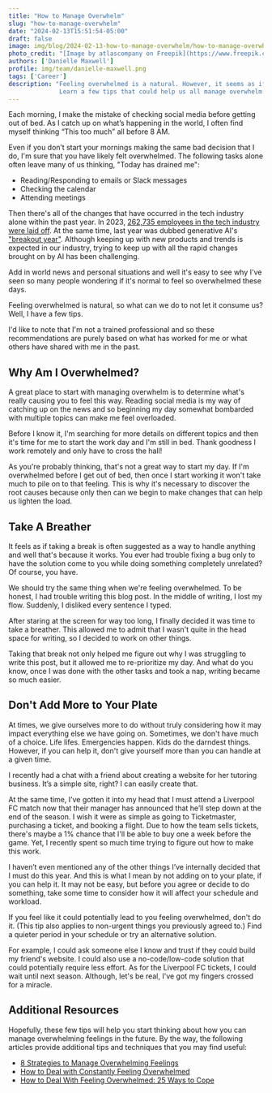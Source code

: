 ```yaml
---
title: "How to Manage Overwhelm"
slug: "how-to-manage-overwhelm"
date: "2024-02-13T15:51:54-05:00"
draft: false
image: img/blog/2024-02-13-how-to-manage-overwhelm/how-to-manage-overwhelm.webp
photo_credit: "[Image by atlascompany on Freepik](https://www.freepik.com/free-photo/messy-office-workplace-workplace-workspace-concept_40381869.htm#query=overwhelmed&position=46&from_view=search&track=sph&uuid=714268f3-2105-4682-8181-07422237990f)"
authors: ['Danielle Maxwell']
profile: img/team/danielle-maxwell.png
tags: ['Career']
description: "Feeling overwhelmed is a natural. However, it seems as if everyone is experiencing this a little more than usual lately. 
              Learn a few tips that could help us all manage overwhelm."
---
```


Each morning, I make the mistake of checking social media before getting out of bed. As I catch up on what’s happening in the world, I often find myself thinking “This too much” all before 8 AM.

<!--more-->

Even if you don’t start your mornings making the same bad decision that I do, I'm sure that you have likely felt overwhelmed. The following tasks alone often leave many of us thinking, "Today has drained me":
- Reading/Responding to emails or Slack messages
- Checking the calendar
- Attending meetings

Then there's all of the changes that have occurred in the tech industry alone within the past year. In 2023, [262,735 employees in the tech industry were laid off](https://layoffs.fyi/). At the same time, last year was dubbed generative AI's ["breakout year"](https://www.mckinsey.com/capabilities/quantumblack/our-insights/the-state-of-ai-in-2023-generative-ais-breakout-year). Although keeping up with new products and trends is expected in our industry, trying to keep up with all the rapid changes brought on by AI has been challenging. 

Add in world news and personal situations and well it's easy to see why I've seen so many people wondering if it's normal to feel so overwhelmed these days. 

Feeling overwhelmed is natural, so what can we do to not let it consume us? Well, I have a few tips. 

I'd like to note that I'm not a trained professional and so these recommendations are purely based on what has worked for me or what others have shared with me in the past.

## Why Am I Overwhelmed?
A great place to start with managing overwhelm is to determine what's really causing you to feel this way. Reading social media is my way of catching up on the news and so beginning my day somewhat bombarded with multiple topics can make me feel overloaded. 

Before I know it, I'm searching for more details on different topics and then it's time for me to start the work day and I'm still in bed. Thank goodness I work remotely and only have to cross the hall!

As you're probably thinking, that's not a great way to start my day. If I'm overwhelmed before I get out of bed, then once I start working it won't take much to pile on to that feeling. This is why it's necessary to discover the root causes because only then can we begin to make changes that can help us lighten the load.

## Take A Breather
It feels as if taking a break is often suggested as a way to handle anything and well that's because it works. You ever had trouble fixing a bug only to have the solution come to you while doing something completely unrelated? Of course, you have.

We should try the same thing when we're feeling overwhelmed. To be honest, I had trouble writing this blog post. In the middle of writing, I lost my flow. Suddenly, I disliked every sentence I typed. 

After staring at the screen for way too long, I finally decided it was time to take a breather. This allowed me to admit that I wasn't quite in the head space for writing, so I decided to work on other things.

Taking that break not only helped me figure out why I was struggling to write this post, but it allowed me to re-prioritize my day. And what do you know, once I was done with the other tasks and took a nap, writing became so much easier.

## Don't Add More to Your Plate
At times, we give ourselves more to do without truly considering how it may impact everything else we have going on. Sometimes, we don't have much of a choice. Life lifes. Emergencies happen. Kids do the darndest things. However, if you can help it, don't give yourself more than you can handle at a given time. 

I recently had a chat with a friend about creating a website for her tutoring business. It’s a simple site, right? I can easily create that. 

At the same time, I’ve gotten it into my head that I must attend a Liverpool FC match now that their manager has announced that he’ll step down at the end of the season. I wish it were as simple as going to Ticketmaster, purchasing a ticket, and booking a flight. Due to how the team sells tickets, there's maybe a 1% chance that I'll be able to buy one a week before the game. Yet, I recently spent so much time trying to figure out how to make this work.

I haven’t even mentioned any of the other things I’ve internally decided that I must do this year. And this is what I mean by not adding on to your plate, if you can help it. It may not be easy, but before you agree or decide to do something, take some time to consider how it will affect your schedule and workload.

If you feel like it could potentially lead to you feeling overwhelmed, don't do it. (This tip also applies to non-urgent things you previously agreed to.) Find a quieter period in your schedule or try an alternative solution. 

For example, I could ask someone else I know and trust if they could build my friend's website. I could also use a no-code/low-code solution that could potentially require less effort. As for the Liverpool FC tickets, I could wait until next season. Although, let's be real, I've got my fingers crossed for a miracle.

## Additional Resources
Hopefully, these few tips will help you start thinking about how you can manage overwhelming feelings in the future. By the way, the following articles provide additional tips and techniques that you may find useful:

- [8 Strategies to Manage Overwhelming Feelings](https://www.psychologytoday.com/us/blog/the-savvy-psychologist/202005/8-strategies-to-manage-overwhelming-feelings)
- [How to Deal with Constantly Feeling Overwhelmed](https://hbr.org/2019/10/how-to-deal-with-constantly-feeling-overwhelmed)
- [How to Deal With Feeling Overwhelmed: 25 Ways to Cope](https://www.choosingtherapy.com/feeling-overwhelmed/)